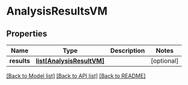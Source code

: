 # AnalysisResultsVM


## Properties
Name | Type | Description | Notes
------------ | ------------- | ------------- | -------------
**results** | [**list[AnalysisResultVM]**](AnalysisResultVM.md) |  | [optional] 

[[Back to Model list]](../README.md#documentation-for-models) [[Back to API list]](../README.md#documentation-for-api-endpoints) [[Back to README]](../README.md)


